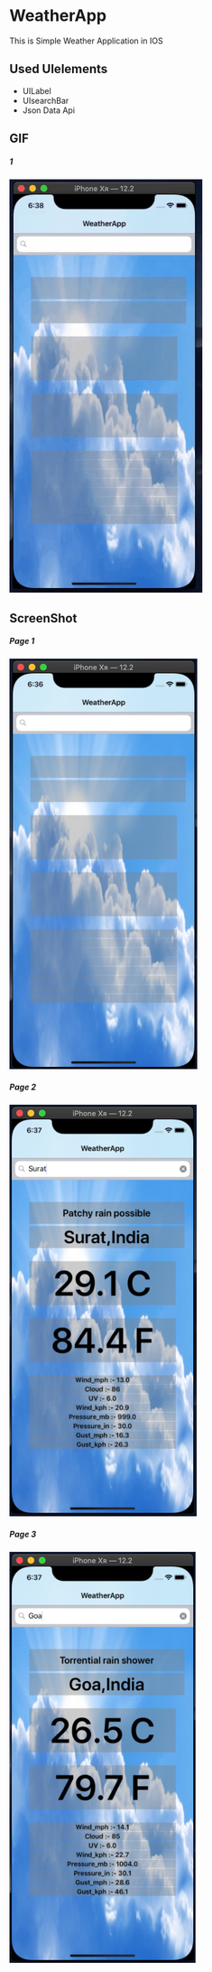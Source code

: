# WeatherApp
This is Simple Weather Application in IOS
## Used UIelements
- UILabel
- UIsearchBar
- Json Data Api

## GIF
#####  1
![Page 1](weather.gif)

## ScreenShot
##### Page 1
![Page 1](W1.png)

##### Page 2
![Page 2](W2.png)

##### Page 3
![Page 3](W3.png)

